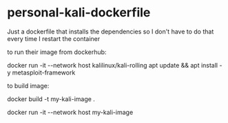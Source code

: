 # personal-kali-dockerfile
Just a dockerfile that installs the dependencies so I don't have to do that every time I restart the container

to run their image from dockerhub:

docker run -it --network host kalilinux/kali-rolling
apt update && apt install -y metasploit-framework


to build image:

docker build -t my-kali-image .

docker run -it --network host my-kali-image

